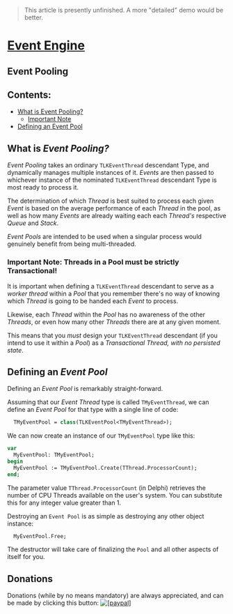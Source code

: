 <!--- This document is written in a "Markdown" language, and is best viewed on https://github.com/LaKraven/LKSL. -->
> This article is presently unfinished. A more "detailed" demo would be better.

# [Event Engine](./0_Contents.md)
## Event Pooling

## Contents:
* [What is Event Pooling?](#what-is-event-pooling)
  * [Important Note](#important-note-threads-in-a-pool-must-be-strictly-transactional)
* [Defining an Event Pool](#defining-an-event-pool)

## What is _Event Pooling?_
_Event Pooling_ takes an ordinary `TLKEventThread` descendant Type, and dynamically manages multiple instances of it. _Events_ are then passed to whichever instance of the nominated `TLKEventThread` descendant Type is most ready to process it.

The determination of which _Thread_ is best suited to process each given _Event_ is based on the average performance of each _Thread_ in the pool, as well as how many _Events_ are already waiting each each _Thread's_ respective _Queue_ and _Stack_.

_Event Pools_ are intended to be used when a singular process would genuinely benefit from being multi-threaded.

### Important Note: Threads in a Pool must be strictly Transactional!
It is important when defining a `TLKEventThread` descendant to serve as a _worker thread_ within a _Pool_ that you remember there's no way of knowing which _Thread_ is going to be handed each _Event_ to process.

Likewise, each _Thread_ within the _Pool_ has no awareness of the other _Threads_, or even how many other _Threads_ there are at any given moment.

This means that you _must_ design your `TLKEventThread` descendant (if you intend to use it within a _Pool_) as a _Transactional Thread, with no persisted state_. 

## Defining an _Event Pool_
Defining an _Event Pool_ is remarkably straight-forward.

Assuming that our _Event Thread_ type is called `TMyEventThread`, we can define an _Event Pool_ for that type with a single line of code:

```pascal
  TMyEventPool = class(TLKEventPool<TMyEventThread>);
```

We can now create an instance of our `TMyEventPool` type like this:

```pascal
var
  MyEventPool: TMyEventPool;
begin
  MyEventPool := TMyEventPool.Create(TThread.ProcessorCount);
end;
```

The parameter value `TThread.ProcessorCount` (in Delphi) retrieves the number of CPU Threads available on the user's system. You can substitute this for any integer value greater than 1.

Destroying an `Event Pool` is as simple as destroying any other object instance:

```pascal
  MyEventPool.Free;
```

The destructor will take care of finalizing the `Pool` and all other aspects of itself for you.

## Donations
Donations (while by no means mandatory) are always appreciated, and can be made by clicking this button: <a href="https://www.paypal.com/cgi-bin/webscr?cmd=_s-xclick&hosted_button_id=84FXYZX27EUJL"><img src="https://www.paypalobjects.com/en_US/GB/i/btn/btn_donateCC_LG.gif" alt="[paypal]" /></a>
<!--- If you're reading in a plain-text editor, please copy and paste the Hyperlink into your Browser -->